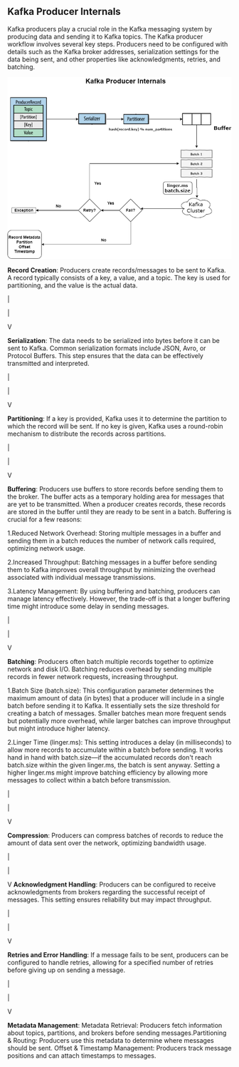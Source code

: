 ## Kafka Producer Internals

Kafka producers play a crucial role in the Kafka messaging system by producing data and sending it to Kafka topics. The Kafka producer workflow involves several key steps. Producers need to be configured with details such as the Kafka broker addresses, serialization settings for the data being sent, and other properties like acknowledgments, retries, and batching.

![Alt text](image.png)

**Record Creation**: Producers create records/messages to be sent to Kafka. A record typically consists of a key, a value, and a topic. The key is used for partitioning, and the value is the actual data.

|

|

V

**Serialization**: The data needs to be serialized into bytes before it can be sent to Kafka. Common serialization formats include JSON, Avro, or Protocol Buffers. This step ensures that the data can be effectively transmitted and interpreted.

|

|

V

**Partitioning**: If a key is provided, Kafka uses it to determine the partition to which the record will be sent. If no key is given, Kafka uses a round-robin mechanism to distribute the records across partitions.

|

|

V

**Buffering**: Producers use buffers to store records before sending them to the broker. The buffer acts as a temporary holding area for messages that are yet to be transmitted. When a producer creates records, these records are stored in the buffer until they are ready to be sent in a batch. Buffering is crucial for a few reasons:

1.Reduced Network Overhead: Storing multiple messages in a buffer and sending them in a batch reduces the number of network calls required, optimizing network usage.

2.Increased Throughput: Batching messages in a buffer before sending them to Kafka improves overall throughput by minimizing the overhead associated with individual message transmissions.

3.Latency Management: By using buffering and batching, producers can manage latency effectively. However, the trade-off is that a longer buffering time might introduce some delay in sending messages.

|

|

V

**Batching**: Producers often batch multiple records together to optimize network and disk I/O. Batching reduces overhead by sending multiple records in fewer network requests, increasing throughput.

1.Batch Size (batch.size): This configuration parameter determines the maximum amount of data (in bytes) that a producer will include in a single batch before sending it to Kafka. It essentially sets the size threshold for creating a batch of messages. Smaller batches mean more frequent sends but potentially more overhead, while larger batches can improve throughput but might introduce higher latency.

2.Linger Time (linger.ms): This setting introduces a delay (in milliseconds) to allow more records to accumulate within a batch before sending. It works hand in hand with batch.size—if the accumulated records don't reach batch.size within the given linger.ms, the batch is sent anyway. Setting a higher linger.ms might improve batching efficiency by allowing more messages to collect within a batch before transmission.

|

|

V

**Compression**: Producers can compress batches of records to reduce the amount of data sent over the network, optimizing bandwidth usage.

|

|

V
**Acknowledgment Handling**: Producers can be configured to receive acknowledgments from brokers regarding the successful receipt of messages. This setting ensures reliability but may impact throughput.

|

|

V

**Retries and Error Handling**: If a message fails to be sent, producers can be configured to handle retries, allowing for a specified number of retries before giving up on sending a message.

|

|

V

**Metadata Management**: Metadata Retrieval: Producers fetch information about topics, partitions, and brokers before sending messages.Partitioning & Routing: Producers use this metadata to determine where messages should be sent. Offset & Timestamp Management: Producers track message positions and can attach timestamps to messages.
